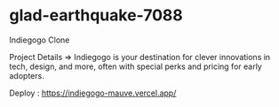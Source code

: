 # glad-earthquake-7088

Indiegogo Clone

Project Details => Indiegogo is your destination for clever innovations in tech, design, and more, often with special perks and pricing for early adopters.





Deploy : https://indiegogo-mauve.vercel.app/
